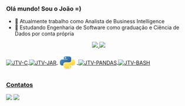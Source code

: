 ### Olá mundo! Sou o João =)

- 🔭 Atualmente trabalho como Analista de Business Intelligence
- 🌱 Estudando Engenharia de Software como graduação e Ciência de Dados por conta própria

<div align="center">
<a href="https://github.com/JVTemponi">
<img height="120em" src="https://github-readme-stats.vercel.app/api?username=JVTemponi&hide=stars,prs,issues&show_icons=true&theme=dark&include_all_commits=true&count_private=true&locale=pt-br"/>
<img height="110em" src="https://github-readme-stats.vercel.app/api/top-langs/?username=JVTemponi&layout=compact&langs_count=7&theme=dark&locale=pt-br"/>
</div>
  <div style="display: inline_block"><br>
  <img align="center" alt="JTV-C" height="42" width="52" src="https://cdn.jsdelivr.net/gh/devicons/devicon/icons/c/c-original.svg" />
  <img align="center" alt="JTV-JAR" height="42" width="52" src="https://cdn.jsdelivr.net/gh/devicons/devicon/icons/java/java-original.svg"/>
  <img align="center" alt="JTV-PY" height="42" width="52" src="https://raw.githubusercontent.com/devicons/devicon/master/icons/python/python-original.svg"/>
  <img align="center" alt="JTV-PANDAS" height="42" width="52" src="https://cdn.jsdelivr.net/gh/devicons/devicon/icons/pandas/pandas-original.svg" />
  <img align="center" alt="JTV-BASH" height="42" width="52" src="https://cdn.jsdelivr.net/gh/devicons/devicon/icons/bash/bash-original.svg"/>
 </div>


##
 
### Contatos
<div> 
<a href="https://www.linkedin.com/in/jo%C3%A3o-victor-temponi/" target="_blank"><img src="https://img.shields.io/badge/-LinkedIn-%230077B5?style=for-the-badge&logo=linkedin&logoColor=white" target="_blank"></a> 
<a href = "mailto:jvictortemponi@gmail.com"><img src="https://img.shields.io/badge/-Gmail-%23333?style=for-the-badge&logo=gmail&logoColor=white" target="_blank"></a>
</div>
